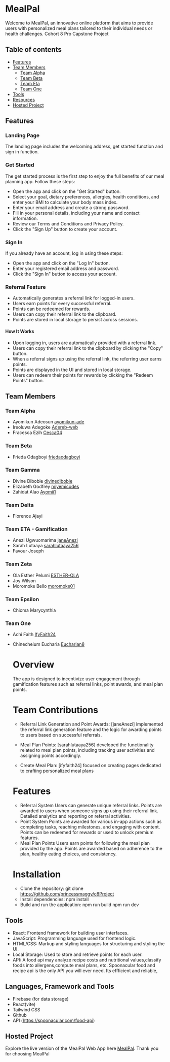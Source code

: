 # MealPal

Welcome to MealPal, an innovative online platform that aims to provide users with personalized meal plans tailored to their individual needs or health challenges.
Cohort 8 Pro Capstone Project

## Table of contents

- [Features]()
- [Team Members](#team-members)
  - [Team Alpha](#team-alpha)
  - [Team Beta](#team-beta)
  - [Team Eta](#team-eta)
  - [Team One](#team-one)
- [Tools](#tools)
- [Resources](#resources)
- [Hosted Project](#hosted-project)

## Features

### Landing Page

The landing page includes the welcoming address, get started function and sign in function.

### Get Started

The get started process is the first step to enjoy the full benefits of our meal planning app. Follow these steps:

- Open the app and click on the "Get Started" button.
- Select your goal, dietary preferences, allergies, health conditions, and enter your BMI to calculate your body mass index.
- Enter your email address and create a strong password.
- Fill in your personal details, including your name and contact information.
- Review our Terms and Conditions and Privacy Policy.
- Click the "Sign Up" button to create your account.

### Sign In

If you already have an account, log in using these steps:

- Open the app and click on the "Log In" button.
- Enter your registered email address and password.
- Click the "Sign In" button to access your account.

### Referral Feature

- Automatically generates a referral link for logged-in users.
- Users earn points for every successful referral.
- Points can be redeemed for rewards.
- Users can copy their referral link to the clipboard.
- Points are stored in local storage to persist across sessions.

#### How It Works

- Upon logging in, users are automatically provided with a referral link.
- Users can copy their referral link to the clipboard by clicking the "Copy" button.
- When a referral signs up using the referral link, the referring user earns points.
- Points are displayed in the UI and stored in local storage.
- Users can redeem their points for rewards by clicking the "Redeem Points" button.

## Team Members

### Team Alpha

- Ayomikun Adeosun [ayomikun-ade](https://www.github.com/ayomikun-ade)
- Ireoluwa Adegoke [Adereb-web](https://www.github.com/Adereb-web)
- Fracesca Ezih [Cesca04](https://www.github.com/Cesca04)

### Team Beta

- Frieda Odagboyi [friedaodagboyi](https://www.github.com/friedaodagboyi)

### Team Gamma

- Divine Dibobie [divinedibobie](https://github.com/divinedibobie)
- Elizabeth Godfrey [miyemicodes](https://github.com/miyemicodes)
- Zahidat Alao [Ayomii1](https://github.com/Ayomii1)

### Team Delta

- Florence Ajayi []()

### Team ETA - Gamification

- Anezi Ugwuomarima [janeAnezi](https://www.github.com/janeAnezi)
- Sarah Lutaaya [sarahlutaaya256](https://www.github.com/sarahlutaaya256)
- Favour Joseph []()


### Team Zeta

- Ola Esther Pelumi [ESTHER-OLA](https://github.com/ESTHER-OLA/c8Project)
- Joy Wilson []()
- Moromoke Bello [moromoke01](https://github.com/moromoke01/c8Project/tree/master)

### Team Epsilon

- Chioma Marycynthia []()


### Team One

- Achi Faith [IfyFaith24](https://github.com/ifyfaith24)
- Chinechelum Eucharia [Eucharian8](https://github.com/Eucharian8)


  # Overview

  The app is designed to incentivize user engagement through gamification features such as referral links, point awards, and meal plan points.

  # Team Contributions

  - Referral Link Generation and Point Awards: [janeAnezi] implemented the referral link generation feature and the logic for awarding points to users based on successful referrals.

  - Meal Plan Points: [sarahlutaaya256] developed the functionality related to meal plan points, including tracking user activities and assigning points accordingly.

  - Create Meal Plan: [ifyfaith24] focused on creating pages dedicated to crafting personalized meal plans

  # Features

  - Referral System
    Users can generate unique referral links.
    Points are awarded to users when someone signs up using their referral link.
    Detailed analytics and reporting on referral activities.
  - Point System
    Points are awarded for various in-app actions such as completing tasks, reaching milestones, and engaging with content.
    Points can be redeemed for rewards or used to unlock premium features.
  - Meal Plan Points
    Users earn points for following the meal plan provided by the app.
    Points are awarded based on adherence to the plan, healthy eating choices, and consistency.

  # Installation

  - Clone the repository:
    git clone https://github.com/princessmaggy/c8Project
  - Install dependencies:
    npm install
  - Build and run the application:
    npm run build
    npm run dev


## Tools

- React: Frontend framework for building user interfaces.
- JavaScript: Programming language used for frontend logic.
- HTML/CSS: Markup and styling languages for structuring and styling the UI.
- Local Storage: Used to store and retrieve points for each user.
- API: A food api may analyze recipe costs and nutritional values,classify foods into allergens,compute meal plans, etc. Spoonacular food and recipe api is the only API you will ever need. Its effficient and reliable,

## Languages, Framework and Tools

- Firebase (for data storage)
- React(vite)
- Tailwind CSS
- Github
- API (https://spoonacular.com/food-api)

## Hosted Project

Explore the live version of the MealPal Web App here [MealPal](https://c8-project.vercel.app/).
Thank you for choosing MealPal
